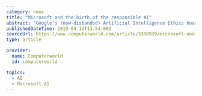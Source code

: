 ```yaml
---
category: news
title: "Microsoft and the birth of the responsible AI"
abstract: "Google’s (now-disbanded) Artificial Intelligence Ethics board and Microsoft’s Responsible AI initiative are critical not only to the utility and safety of AIs but also the potential survival of the race. Getting this right is likely one of the most ..."
publishedDateTime: 2019-04-12T13:54:00Z
sourceUrl: https://www.computerworld.com/article/3388939/microsoft-and-the-birth-of-the-responsible-ai.html
type: article

provider:
  name: Computerworld
  id: computerworld

topics:
  - AI
  - Microsoft AI
---
```

